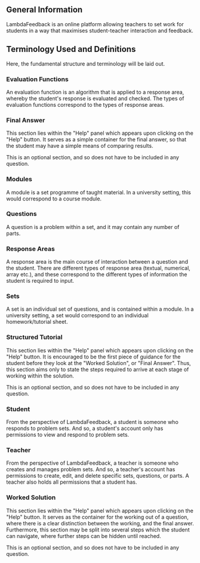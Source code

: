 ## General Information
LambdaFeedback is an online platform allowing teachers to set work for students in a way that maximises student-teacher interaction and feedback.

## Terminology Used and Definitions
Here, the fundamental structure and terminology will be laid out.

### Evaluation Functions
An evaluation function is an algorithm that is applied to a response area, whereby the student's response is evaluated and checked. The types of evaluation functions correspond to the types of response areas.

### Final Answer
This section lies within the "Help" panel which appears upon clicking on the "Help" button. It serves as a simple container for the final answer, so that the student may have a simple means of comparing results.

This is an optional section, and so does not have to be included in any question.

### Modules
A module is a set programme of taught material. In a university setting, this would correspond to a course module.

### Questions
A question is a problem within a set, and it may contain any number of parts.

### Response Areas
A response area is the main course of interaction between a question and the student. There are different types of response area (textual, numerical, array etc.), and these correspond to the different types of information the student is required to input.

### Sets
A set is an individual set of questions, and is contained within a module. In a university setting, a set would correspond to an individual homework/tutorial sheet.

### Structured Tutorial
This section lies within the "Help" panel which appears upon clicking on the "Help" button. It is encouraged to be the first piece of guidance for the student before they look at the "Worked Solution", or "Final Answer". Thus, this section aims only to state the steps required to arrive at each stage of working within the solution.

This is an optional section, and so does not have to be included in any question.

### Student
From the perspective of LambdaFeedback, a student is someone who responds to problem sets. And so, a student's account only has permissions to view and respond to problem sets.

### Teacher
From the perspective of LambdaFeedback, a teacher is someone who creates and manages problem sets. And so, a teacher's account has permissions to create, edit, and delete specific sets, questions, or parts. A teacher also holds all permissions that a student has.

### Worked Solution
This section lies within the "Help" panel which appears upon clicking on the "Help" button. It serves as the container for the working out of a question, where there is a clear distinction between the working, and the final answer. Furthermore, this section may be split into several steps which the student can navigate, where further steps can be hidden until reached.

This is an optional section, and so does not have to be included in any question.
